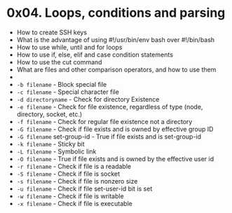 # 0x04. Loops, conditions and parsing

* How to create SSH keys
* What is the advantage of using #!/usr/bin/env bash over #!/bin/bash
* How to use while, until and for loops
* How to use if, else, elif and case condition statements
* How to use the cut command
* What are files and other comparison operators, and how to use them
* 
* <code>-b filename</code> - Block special file
* <code>-c filename</code> - Special character file
* <code>-d directoryname</code> - Check for directory Existence
* <code>-e filename</code> - Check for file existence, regardless of type (node, directory, socket, etc.)
* <code>-f filename</code> - Check for regular file existence not a directory
* <code>-G filename</code> - Check if file exists and is owned by effective group ID
* <code>-G filename</code> set-group-id - True if file exists and is set-group-id
* <code>-k filename</code> - Sticky bit
* <code>-L filename</code> - Symbolic link
* <code>-O filename</code> - True if file exists and is owned by the effective user id
* <code>-r filename</code> - Check if file is a readable
* <code>-S filename</code> - Check if file is socket
* <code>-s filename</code> - Check if file is nonzero size
* <code>-u filename</code> - Check if file set-user-id bit is set
* <code>-w filename</code> - Check if file is writable
* <code>-x filename</code> - Check if file is executable
